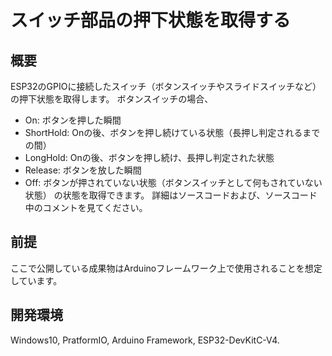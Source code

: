 # スイッチ部品の押下状態を取得する

## 概要
ESP32のGPIOに接続したスイッチ（ボタンスイッチやスライドスイッチなど）の押下状態を取得します。
ボタンスイッチの場合、
- On: ボタンを押した瞬間
- ShortHold: Onの後、ボタンを押し続けている状態（長押し判定されるまでの間）
- LongHold: Onの後、ボタンを押し続け、長押し判定された状態
- Release: ボタンを放した瞬間
- Off: ボタンが押されていない状態（ボタンスイッチとして何もされていない状態）
の状態を取得できます。
詳細はソースコードおよび、ソースコード中のコメントを見てください。

## 前提
ここで公開している成果物はArduinoフレームワーク上で使用されることを想定しています。

## 開発環境
Windows10, PratformIO, Arduino Framework, ESP32-DevKitC-V4.
